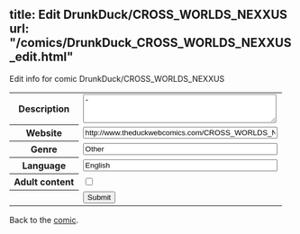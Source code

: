 title: Edit DrunkDuck/CROSS_WORLDS_NEXXUS
url: "/comics/DrunkDuck_CROSS_WORLDS_NEXXUS_edit.html"
---
Edit info for comic DrunkDuck/CROSS_WORLDS_NEXXUS

<form name="comic" action="http://gaepostmail.appspot.com/comic/" method="post">
<table class="comicinfo">
<tr>
<th>Description</th><td><textarea name="description" cols="40" rows="3">-</textarea></td>
</tr>
<tr>
<th>Website</th><td><input type="text" name="url" value="http://www.theduckwebcomics.com/CROSS_WORLDS_NEXXUS/" size="40"/></td>
</tr>
<tr>
<th>Genre</th><td><input type="text" name="genre" value="Other" size="40"/></td>
</tr>
<tr>
<th>Language</th><td><input type="text" name="language" value="English" size="40"/></td>
</tr>
<tr>
<th>Adult content</th><td><input type="checkbox" name="adult" value="adult" /></td>
</tr>
<tr>
<th></th><td>
<input type="hidden" name="comic" value="DrunkDuck_CROSS_WORLDS_NEXXUS" />
<input type="submit" name="submit" value="Submit" />
</td>
</tr>
</table>
</form>

Back to the [comic](DrunkDuck_CROSS_WORLDS_NEXXUS.html).
